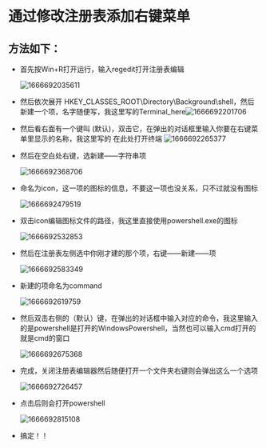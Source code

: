 # 通过修改注册表添加右键菜单

## 方法如下：

+ 首先按Win+R打开运行，输入regedit打开注册表编辑

  ![1666692035611](image/方法/1666692035611.png)
+ 然后依次展开 HKEY_CLASSES_ROOT\Directory\Background\shell，然后新建一个项，名字随便写，我这里写的Terminal_here![1666692201706](image/方法/1666692201706.png)
+ 然后看右面有一个键叫 (默认)，双击它，在弹出的对话框里输入你要在右键菜单里显示的名称，我这里写的 在此处打开终端
  ![1666692265377](image/方法/1666692265377.png)
+ 然后在空白处右键，选新建——字符串项

  ![1666692368706](image/方法/1666692368706.png)
+ 命名为icon，这一项的图标的信息，不要这一项也没关系，只不过就没有图标

  ![1666692479519](image/方法/1666692479519.png)
+ 双击icon编辑图标文件的路径，我这里直接使用powershell.exe的图标

  ![1666692532853](image/方法/1666692532853.png)
+ 然后在注册表左侧选中你刚才建的那个项，右键——新建——项

  ![1666692583349](image/方法/1666692583349.png)
+ 新建的项命名为command

  ![1666692619759](image/方法/1666692619759.png)
+ 然后双击右侧的（默认）键，在弹出的对话框中输入对应的命令，我这里输入的是powershell是打开的WindowsPowershell，当然也可以输入cmd打开的就是cmd的窗口

  ![1666692675368](image/方法/1666692675368.png)
+ 完成，关闭注册表编辑器然后随便打开一个文件夹右键则会弹出这么一个选项

  ![1666692726457](image/方法/1666692726457.png)
+ 点击后则会打开powershell

  ![1666692815108](image/方法/1666692815108.png)
+ 搞定！！
